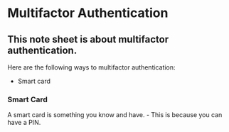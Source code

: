 <h1>Multifactor Authentication</h1>

<h2>This note sheet is about multifactor authentication.</h2>

<p>Here are the following ways to multifactor authentication:</p>
<ul>
  <li>Smart card</li>
</ul>

<h3>Smart Card</h3>
 <p>A smart card is something you know and have. - This is because you can have a PIN.</p>
